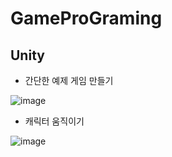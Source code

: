 # GameProGraming

## Unity

- 간단한 예제 게임 만들기

![image](https://github.com/user-attachments/assets/4560a45a-985a-4723-b878-a10ad33eed77)

- 캐릭터 움직이기

![image](https://github.com/user-attachments/assets/ebfca6e6-f664-4036-9f61-e397d9aa6b14)
